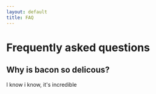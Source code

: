 ```yaml
---
layout: default
title: FAQ
---
```




# Frequently asked questions


## Why is bacon so delicous?

I know i know, it's incredible

